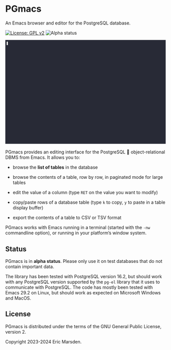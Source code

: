 # PGmacs

An Emacs browser and editor for the PostgreSQL database.

[![License: GPL v2](https://img.shields.io/badge/License-GPL%20v2-blue.svg)](https://www.gnu.org/licenses/old-licenses/gpl-2.0)
![Alpha status](https://img.shields.io/badge/status-alpha-blue)



![Overview gif](img/edit-value.gif)


PGmacs provides an editing interface for the PostgreSQL 🐘 object-relational DBMS from Emacs.
It allows you to:

- browse the **list of tables** in the database

- browse the contents of a table, row by row, in paginated mode for large tables

- edit the value of a column (type `RET` on the value you want to modify)

- copy/paste rows of a database table (type `k` to copy, `y` to paste in a table display buffer)

- export the contents of a table to CSV or TSV format

PGmacs works with Emacs running in a terminal (started with the `-nw` commandline option), or
running in your platform’s window system.


## Status

PGmacs is in **alpha status**. Please only use it on test databases that do not contain important
data. 

The library has been tested with PostgreSQL version 16.2, but should work with any PostgreSQL
version supported by the `pg-el` library that it uses to communicate with PostgreSQL. The code has
mostly been tested with Emacs 29.2 on Linux, but should work as expected on Microsoft Windows and
MacOS.


## License

PGmacs is distributed under the terms of the GNU General Public License, version 2.

Copyright 2023-2024 Eric Marsden.



